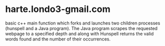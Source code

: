 # harte.londo3-gmail.com
basic c++ main function which forks and launches two children processes (hunspell and a Java program). The Java program scrapes the requested webpage to a specified depth and along with Hunspell returns the valid words found and the number of their occurrences.
